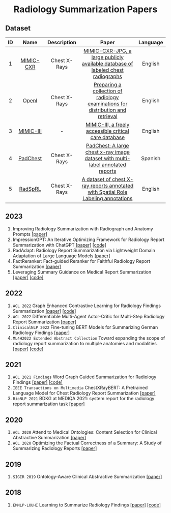 
<p align="center">
<h1 align="center">Radiology Summarization Papers</h1>
</p>



## Dataset

|ID|Name|Description|Paper|Language|
|:---:|:---:|:---:|:---:|:---:|
| 1 | [MIMIC-CXR](https://archive.physionet.org/physiobank/database/mimiccxr/) | Chest X-Rays | [MIMIC-CXR-JPG, a large publicly available database of labeled chest radiographs](./paper/MIMIC-CXR-JPG.pdf)|English|
| 2 | [OpenI](https://openi.nlm.nih.gov/)| Chest X-Rays | [Preparing a collection of radiology examinations for distribution and retrieval](./paper/ocv080.pdf) | English |
| 3 | [MIMIC-III](https://physionet.org/content/mimiciii/1.4/)| - | [MIMIC-III, a freely accessible critical care database](./paper/sdata201635.pdf) |English|
| 4 | [PadChest](https://bimcv.cipf.es/bimcv-projects/padchest/)| Chest X-Rays | [PadChest: A large chest x-ray image dataset with multi-label annotated reports](./paper/S1361841520301614-main.pdf) |Spanish|
| 5 | [RadSpRL](https://data.mendeley.com/datasets/yhb26hfz8n/1)| Chest X-Rays | [A dataset of chest X-ray reports annotated with Spatial Role Labeling annotations](./paper/S2352340920309501-main.pdf) |English|


## 2023
1. Improving Radiology Summarization with Radiograph and Anatomy Prompts [[paper]](https://arxiv.org/pdf/2210.08303.pdf)
1. ImpressionGPT: An Iterative Optimizing Framework for Radiology Report Summarization with ChatGPT [[paper]](https://arxiv.org/pdf/2304.08448.pdf) [[code]](https://github.com/MoMarky/ImpressionGPT)
1. RadAdapt: Radiology Report Summarization via Lightweight Domain Adaptation of Large Language Models [[paper]](https://arxiv.org/pdf/2305.01146.pdf) 
1. FactReranker: Fact-guided Reranker for Faithful Radiology Report Summarization [[paper]](https://arxiv.org/pdf/2303.08335.pdf) 
1. Leveraging Summary Guidance on Medical Report Summarization [[paper]](https://arxiv.org/pdf/2302.04001.pdf)  [[code]](https://github.com/zhuyunqi96/medreportsum)

## 2022
1. `ACL 2022` Graph Enhanced Contrastive Learning for Radiology Findings Summarization [[paper]](./paper/2204.00203.pdf) [[code]](https://github.com/jinpeng01/AIG_CL)
1. `ACL 2022` Differentiable Multi-Agent Actor-Critic for Multi-Step Radiology Report Summarization [[paper]](./paper/ACL2022_Differentiable.pdf)  
1. `ClinicalNLP 2022` Fine-tuning BERT Models for Summarizing German Radiology Findings [[paper]](https://aclanthology.org/2022.clinicalnlp-1.4/) 
1. `ML4H2022 Extended Abstract Collection` Toward expanding the scope of radiology report summarization to multiple anatomies and modalities [[paper]](https://arxiv.org/pdf/2211.08584.pdf) [[code]](https://github.com/jbdel/vilmedic)

## 2021
1. `ACL 2021 Findings` Word Graph Guided Summarization for Radiology Findings [[paper]](./paper/2112.09925.pdf) [[code]](https://github.com/jinpeng01/WGSum)
1. `IEEE Transactions on Multimedia` ChestXRayBERT: A Pretrained Language Model for Chest Radiology Report Summarization [[paper]](https://ieeexplore.ieee.org/abstract/document/9638337) 
1. `BioNLP 2021` BDKG at MEDIQA 2021: system report for the radiology report summarization task [[paper]](https://aclanthology.org/2021.bionlp-1.11/) 

## 2020
1. `ACL 2020` Attend to Medical Ontologies: Content Selection for Clinical Abstractive Summarization [[paper]](./paper/2020_Attend.pdf)
1. `ACL 2020` Optimizing the Factual Correctness of a Summary: A Study of Summarizing Radiology Reports [[paper]](./paper/2019_Optimizing.pdf)  

## 2019
1. `SIGIR 2019` Ontology-Aware Clinical Abstractive Summarization [[paper]](./paper/3331184.3331319.pdf)

## 2018
1. `EMNLP-LOUHI` Learning to Summarize Radiology Findings [[paper]](./paper/2018_Learning.pdf) [[code]](https://github.com/yuhaozhang/summarize-radiology-findings)






